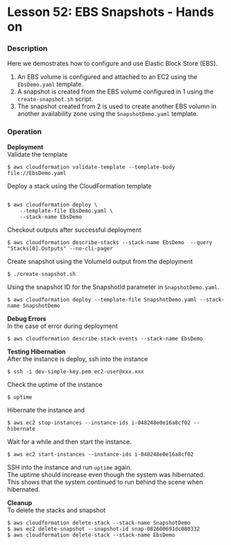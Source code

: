 # Lesson 52: EBS Snapshots - Hands on

### Description

Here we demostrates how to configure and use Elastic Block Store (EBS).  
1. An EBS volume is configured and attached to an EC2 using the `EbsDemo.yaml` template.   
2. A snapshot is created from the EBS volume configured in 1 using the `create-snapshot.sh` script.  
3. The snapshot created from 2 is used to create another EBS volumn in another availability zone using the `SnapshotDemo.yaml` template.  

### Operation

**Deployment**  
Validate the template

```
$ aws cloudformation validate-template --template-body file://EbsDemo.yaml
```

Deploy a stack using the CloudFormation template

```

$ aws cloudformation deploy \
    --template-file EbsDemo.yaml \
    --stack-name EbsDemo
```

Checkout outputs after successful deployment

```
$ aws cloudformation describe-stacks --stack-name EbsDemo  --query "Stacks[0].Outputs" --no-cli-pager
```

Create snapshot using the VolumeId output from the deployment

```
$ ./create-snapshot.sh
```

Using the snapshot ID for the SnapshotId parameter in `SnapshotDemo.yaml`.

```
$ aws cloudformation deploy --template-file SnapshotDemo.yaml --stack-name SnapshotDemo
```

**Debug Errors**  
In the case of error during deployment

```
$ aws cloudformation describe-stack-events --stack-name EbsDemo
```

**Testing Hibernation**  
After the instance is deploy, ssh into the instance

```
$ ssh -i dev-simple-key.pem ec2-user@xxx.xxx
```

Check the uptime of the instance

```
$ uptime
```

Hibernate the instance and

```
$ aws ec2 stop-instances --instance-ids i-048248e0e16a8cf02 --hibernate
```

Wait for a while and then start the instance.

```
$ aws ec2 start-instances --instance-ids i-048248e0e16a8cf02
```

SSH into the instance and run `uptime` again.  
The uptime should increase even though the system was hibernated.  
This shows that the system continued to run behind the scene when hibernated.

**Cleanup**  
To delete the stacks and snapshot

```
$ aws cloudformation delete-stack --stack-name SnapshotDemo
$ aws ec2 delete-snapshot --snapshot-id snap-082600691dc080332
$ aws cloudformation delete-stack --stack-name EbsDemo
```
